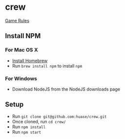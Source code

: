 # crew

<a href='https://www.ultraboardgames.com/the-crew/game-rules.php?fbclid=IwAR1yvUP_Ih2lN4K72kViTF0Gd61hDq4sDZCPO5yEUWFPwmZXN8zOehwl2T4'>Game Rules</a>

## Install NPM

### For Mac OS X
- <a href='https://brew.sh/'>Install Homebrew</a>
- Run `brew install npm` to install `npm`

### For Windows
- Download NodeJS from the NodeJS downloads page

## Setup

- Run `git clone git@github.com:huase/crew.git`
- Once cloned, run `cd crew/`
- Run `npm install`
- Run `npm start`
